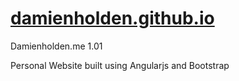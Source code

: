 # [damienholden.github.io](https://damienholden.github.io)
Damienholden.me 1.01

Personal Website built using Angularjs and Bootstrap
